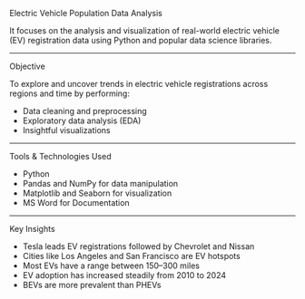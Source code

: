 Electric Vehicle Population Data Analysis

It focuses on the analysis and visualization of real-world electric vehicle (EV) registration data using Python and popular data science libraries.

---

Objective

To explore and uncover trends in electric vehicle registrations across regions and time by performing:
- Data cleaning and preprocessing
- Exploratory data analysis (EDA)
- Insightful visualizations

---

Tools & Technologies Used

- Python 
- Pandas and NumPy for data manipulation
- Matplotlib and Seaborn for visualization
- MS Word for Documentation

---

 Key Insights

- Tesla leads EV registrations followed by Chevrolet and Nissan  
- Cities like Los Angeles and San Francisco are EV hotspots  
- Most EVs have a range between 150–300 miles  
- EV adoption has increased steadily from 2010 to 2024  
- BEVs are more prevalent than PHEVs  